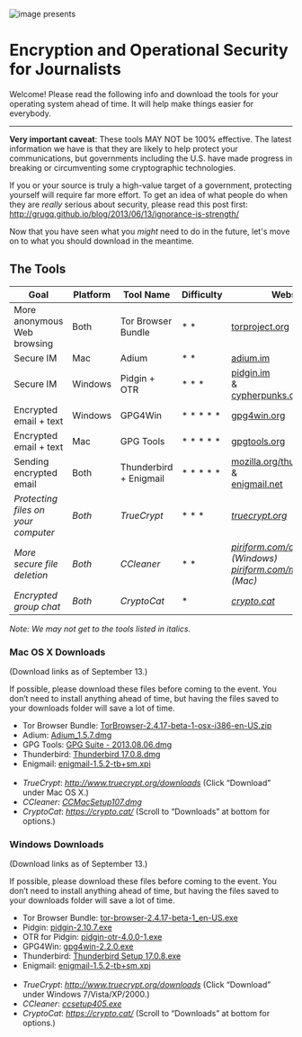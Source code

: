 ![image](http://hackshackers.com/wp-content/uploads/logos/chapters/nyc_side.gif) presents
# Encryption and Operational Security for Journalists #

Welcome! Please read the following info and download the tools for your operating system ahead of time. It will help make things easier for everybody.

---

**Very important caveat**: These tools MAY NOT be 100% effective. The latest information we have is that they are likely to help protect your communications, but governments including the U.S. have made progress in breaking or circumventing some cryptographic technologies.

If you or your source is truly a high-value target of a government, protecting yourself will require far more effort. To get an idea of what people do when they are *really* serious about security, please read this post first: http://grugq.github.io/blog/2013/06/13/ignorance-is-strength/

Now that you have seen what you *might* need to do in the future, let's move on to what you should download in the meantime.

## The Tools

Goal | Platform | Tool Name | Difficulty | Website
---- | -------- | --------- | ---------- | -------
More anonymous Web browsing | Both | Tor Browser Bundle | * * | [torproject.org][tor] ([downloads](https://www.torproject.org/projects/torbrowser.html.en))
Secure IM | Mac | Adium | * * | [adium.im][adium]
Secure IM | Windows | Pidgin + OTR | * * * | [pidgin.im](http://pidgin.im/)<br>&<br>[cypherpunks.ca/otr](http://www.cypherpunks.ca/otr/)
Encrypted email + text | Windows | GPG4Win | * * * * * | [gpg4win.org](http://www.gpg4win.org/) 
Encrypted email + text | Mac | GPG Tools | * * * * * | [gpgtools.org][gpgtools]
Sending encrypted email | Both | Thunderbird + Enigmail | * * * * * | [mozilla.org/thunderbird][thunderbird]<br>&<br>[enigmail.net][enigmail]
*Protecting files on your computer* | *Both* | *TrueCrypt* | * * * | [*truecrypt.org*][truecrypt]
*More secure file deletion* | *Both* | *CCleaner* | * * | *[piriform.com/ccleaner](http://www.piriform.com/mac/ccleaner) (Windows)<br>[piriform.com/mac/ccleaner](http://www.piriform.com/mac/ccleaner) (Mac)*
*Encrypted group chat* | *Both* | *CryptoCat* | * | *[crypto.cat][cryptocat]*

*Note: We may not get to the tools listed in italics.*

[tor]: https://www.torproject.org/
[adium]: https://adium.im/
[gpgtools]: https://gpgtools.org/
[thunderbird]: https://www.mozilla.org/en-US/thunderbird/
[enigmail]: https://www.enigmail.net/
[truecrypt]: http://www.truecrypt.org/
[cryptocat]: https://crypto.cat/


### Mac OS X Downloads ###

(Download links as of September 13.)

If possible, please download these files before coming to the event. You don’t need to install anything ahead of time, but having the files saved to your downloads folder will save a lot of time.

* Tor Browser Bundle: [TorBrowser-2.4.17-beta-1-osx-i386-en-US.zip](https://www.torproject.org/dist/torbrowser/osx/TorBrowser-2.4.17-beta-1-osx-i386-en-US.zip)
* Adium: [Adium_1.5.7.dmg](https://sourceforge.net/projects/adium/files/Adium_1.5.7.dmg/download)
* GPG Tools: [GPG Suite - 2013.08.06.dmg](https://s3.amazonaws.com/gpgtools/GPG%20Suite%20-%202013.08.06.dmg)
* Thunderbird: [Thunderbird 17.0.8.dmg](https://www.mozilla.org/thunderbird/download/?product=thunderbird-17.0.8&os=osx&lang=en-US)
* Enigmail: [enigmail-1.5.2-tb+sm.xpi](https://addons.mozilla.org/en-US/thunderbird/downloads/file/219050/enigmail-1.5.2-tb+sm.xpi)
<br><br>
* *TrueCrypt*: *http://www.truecrypt.org/downloads* (Click “Download” under Mac OS X.)
* *CCleaner*: [*CCMacSetup107.dmg*](http://download.piriform.com/mac/CCMacSetup107.dmg)
* *CryptoCat*: *https://crypto.cat/* (Scroll to “Downloads” at bottom for options.)

### Windows Downloads ###

(Download links as of September 13.)

If possible, please download these files before coming to the event. You don’t need to install anything ahead of time, but having the files saved to your downloads folder will save a lot of time.

* Tor Browser Bundle: [tor-browser-2.4.17-beta-1_en-US.exe](https://www.torproject.org/dist/torbrowser/tor-browser-2.4.17-beta-1_en-US.exe)
* Pidgin: [pidgin-2.10.7.exe](http://sourceforge.net/projects/pidgin/files/Pidgin/2.10.7/pidgin-2.10.7.exe/download)
* OTR for Pidgin: [pidgin-otr-4.0.0-1.exe](http://www.cypherpunks.ca/otr/binaries/windows/pidgin-otr-4.0.0-1.exe)
* GPG4Win: [gpg4win-2.2.0.exe](http://files.gpg4win.org/gpg4win-2.2.0.exe)
* Thunderbird: [Thunderbird Setup 17.0.8.exe](https://www.mozilla.org/thunderbird/download/?product=thunderbird-17.0.8&os=win&lang=en-US)
* Enigmail: [enigmail-1.5.2-tb+sm.xpi](https://addons.mozilla.org/en-US/thunderbird/downloads/file/219050/enigmail-1.5.2-tb+sm.xpi)
<br><br>
* *TrueCrypt*: *http://www.truecrypt.org/downloads* (Click “Download” under Windows 7/Vista/XP/2000.)
* *CCleaner*: [*ccsetup405.exe*](http://www.piriform.com/ccleaner/download/standard)
* *CryptoCat*: *https://crypto.cat/* (Scroll to “Downloads” at bottom for options.)
